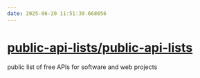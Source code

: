 ```yaml
---
date: 2025-06-20 11:51:30.668656
---
```


# [public-api-lists/public-api-lists](https://github.com/public-api-lists/public-api-lists)

public list of free APIs for software and web projects